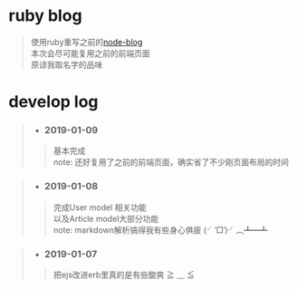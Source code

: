 # ruby blog
> 使用ruby重写之前的[node-blog](https://github.com/SURA907/node-blog)</br>
> 本次会尽可能复用之前的前端页面</br>
> 原谅我取名字的品味

# develop log
> - ### 2019-01-09
>> 基本完成</br>
>> note: 还好复用了之前的前端页面，确实省了不少刚页面布局的时间


> - ### 2019-01-08
>> 完成User model 相关功能</br>
>> 以及Article model大部分功能</br>
>> note: markdown解析搞得我有些身心俱疲 (╯‵□′)╯︵┻━┻

> - ### 2019-01-07
>> 把ejs改进erb里真的是有些酸爽 ≧ ﹏ ≦
